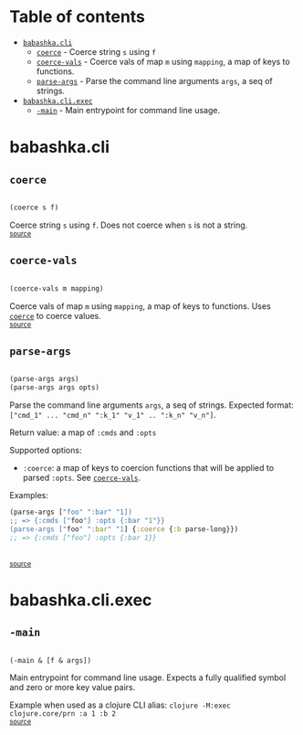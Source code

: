 # Table of contents
-  [`babashka.cli`](#babashkacli) 
    -  [`coerce`](#coerce) - Coerce string <code>s</code> using <code>f</code>
    -  [`coerce-vals`](#coerce-vals) - Coerce vals of map <code>m</code> using <code>mapping</code>, a map of keys to functions.
    -  [`parse-args`](#parse-args) - Parse the command line arguments <code>args</code>, a seq of strings.
-  [`babashka.cli.exec`](#babashkacliexec) 
    -  [`-main`](#-main) - Main entrypoint for command line usage.
# babashka.cli 





## `coerce`
``` clojure

(coerce s f)
```


Coerce string `s` using `f`. Does not coerce when `s` is not a string.
<br><sub>[source](https://github.com/babashka/cli/blob/main/src/babashka/cli.cljc#L4-L9)</sub>
## `coerce-vals`
``` clojure

(coerce-vals m mapping)
```


Coerce vals of map `m` using `mapping`, a map of keys to functions.
  Uses [`coerce`](#coerce) to coerce values.
<br><sub>[source](https://github.com/babashka/cli/blob/main/src/babashka/cli.cljc#L11-L18)</sub>
## `parse-args`
``` clojure

(parse-args args)
(parse-args args opts)
```


Parse the command line arguments `args`, a seq of strings.
  Expected format: `["cmd_1" ... "cmd_n" ":k_1" "v_1" .. ":k_n" "v_n"]`.

  Return value: a map of `:cmds` and `:opts`

  Supported options:
  - `:coerce`: a map of keys to coercion functions that will be applied to parsed `:opts`. See [`coerce-vals`](#coerce-vals).

  Examples:
  ``` clojure
  (parse-args ["foo" ":bar" "1])
  ;; => {:cmds ["foo"] :opts {:bar "1"}}
  (parse-args ["foo" ":bar" "1] {:coerce {:b parse-long}})
  ;; => {:cmds ["foo"] :opts {:bar 1}}
  ```

<br><sub>[source](https://github.com/babashka/cli/blob/main/src/babashka/cli.cljc#L20-L47)</sub>
# babashka.cli.exec 





## `-main`
``` clojure

(-main & [f & args])
```


Main entrypoint for command line usage.
  Expects a fully qualified symbol and zero or more key value pairs.

  Example when used as a clojure CLI alias: ``` clojure -M:exec
  clojure.core/prn :a 1 :b 2 ```
<br><sub>[source](https://github.com/babashka/cli/blob/main/src/babashka/cli/exec.clj#L4-L18)</sub>
